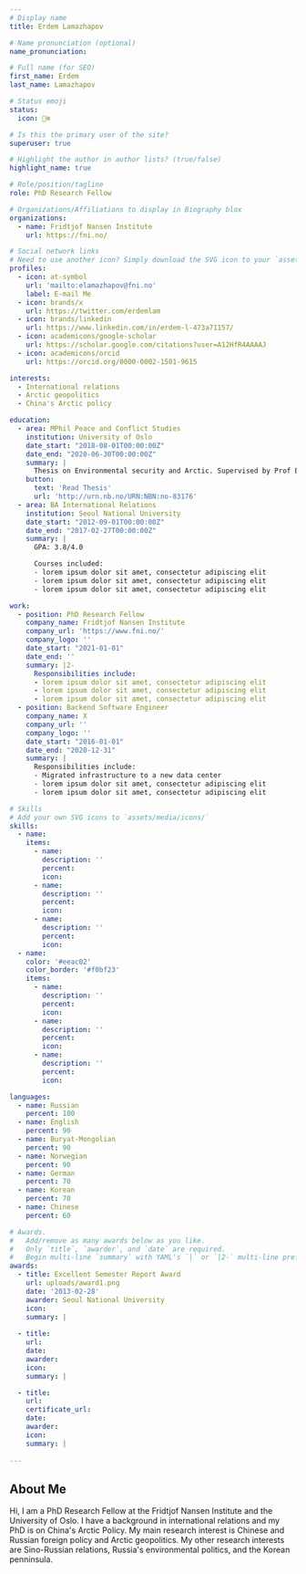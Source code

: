 ```yaml
---
# Display name
title: Erdem Lamazhapov

# Name pronunciation (optional)
name_pronunciation: 

# Full name (for SEO)
first_name: Erdem
last_name: Lamazhapov

# Status emoji
status:
  icon: 🐻‍❄️

# Is this the primary user of the site?
superuser: true

# Highlight the author in author lists? (true/false)
highlight_name: true

# Role/position/tagline
role: PhD Research Fellow

# Organizations/Affiliations to display in Biography blox
organizations:
  - name: Fridtjof Nansen Institute
    url: https://fni.no/

# Social network links
# Need to use another icon? Simply download the SVG icon to your `assets/media/icons/` folder.
profiles:
  - icon: at-symbol
    url: 'mailto:elamazhapov@fni.no'
    label: E-mail Me
  - icon: brands/x
    url: https://twitter.com/erdemlam
  - icon: brands/linkedin
    url: https://www.linkedin.com/in/erdem-l-473a71157/
  - icon: academicons/google-scholar
    url: https://scholar.google.com/citations?user=A12HfR4AAAAJ
  - icon: academicons/orcid
    url: https://orcid.org/0000-0002-1501-9615

interests:
  - International relations
  - Arctic geopolitics
  - China's Arctic policy

education:
  - area: MPhil Peace and Conflict Studies
    institution: University of Oslo
    date_start: "2018-08-01T00:00:00Z"
    date_end: "2020-06-30T00:00:00Z"
    summary: |
      Thesis on Environmental security and Arctic. Supervised by Prof Elana Wilson Rowe (https://www.nmbu.no/om/ansatte/elana-wilson-rowe).
    button:
      text: 'Read Thesis'
      url: 'http://urn.nb.no/URN:NBN:no-83176'
  - area: BA International Relations
    institution: Seoul National University
    date_start: "2012-09-01T00:00:00Z"
    date_end: "2017-02-27T00:00:00Z"
    summary: |
      GPA: 3.8/4.0

      Courses included:
      - lorem ipsum dolor sit amet, consectetur adipiscing elit
      - lorem ipsum dolor sit amet, consectetur adipiscing elit
      - lorem ipsum dolor sit amet, consectetur adipiscing elit

work:
  - position: PhD Research Fellow
    company_name: Fridtjof Nansen Institute
    company_url: 'https://www.fni.no/'
    company_logo: ''
    date_start: "2021-01-01"
    date_end: ''
    summary: |2-
      Responsibilities include:
      - lorem ipsum dolor sit amet, consectetur adipiscing elit
      - lorem ipsum dolor sit amet, consectetur adipiscing elit
      - lorem ipsum dolor sit amet, consectetur adipiscing elit
  - position: Backend Software Engineer
    company_name: X
    company_url: ''
    company_logo: ''
    date_start: "2016-01-01"
    date_end: "2020-12-31"
    summary: |
      Responsibilities include:
      - Migrated infrastructure to a new data center
      - lorem ipsum dolor sit amet, consectetur adipiscing elit
      - lorem ipsum dolor sit amet, consectetur adipiscing elit

# Skills
# Add your own SVG icons to `assets/media/icons/`
skills:
  - name:
    items:
      - name: 
        description: ''
        percent: 
        icon: 
      - name: 
        description: ''
        percent: 
        icon: 
      - name: 
        description: ''
        percent: 
        icon: 
  - name: 
    color: '#eeac02'
    color_border: '#f0bf23'
    items:
      - name: 
        description: ''
        percent: 
        icon: 
      - name: 
        description: ''
        percent: 
        icon: 
      - name: 
        description: ''
        percent: 
        icon: 

languages:
  - name: Russian
    percent: 100
  - name: English
    percent: 90
  - name: Buryat-Mongolian
    percent: 90
  - name: Norwegian
    percent: 90
  - name: German
    percent: 70
  - name: Korean
    percent: 70
  - name: Chinese
    percent: 60

# Awards.
#   Add/remove as many awards below as you like.
#   Only `title`, `awarder`, and `date` are required.
#   Begin multi-line `summary` with YAML's `|` or `|2-` multi-line prefix and indent 2 spaces below.
awards: 
  - title: Excellent Semester Report Award
    url: uploads/award1.png
    date: '2013-02-28'
    awarder: Seoul National University
    icon: 
    summary: |
      
  - title:  
    url: 
    date: 
    awarder: 
    icon: 
    summary: |

  - title: 
    url: 
    certificate_url: 
    date: 
    awarder: 
    icon: 
    summary: |
      
---
```


## About Me

Hi, I am a PhD Research Fellow at the Fridtjof Nansen Institute and the University of Oslo. I have a background in international relations and my PhD is on China's Arctic Policy. My main research interest is Chinese and Russian foreign policy and Arctic geopolitics. My other research interests are Sino-Russian relations, Russia's environmental politics, and the Korean penninsula.